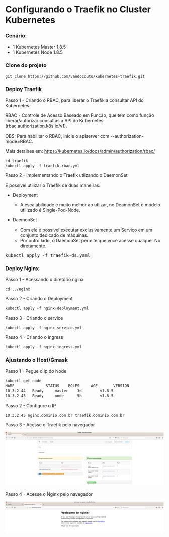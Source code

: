 # Configurando o Traefik no Cluster Kubernetes

### Cenário:

* 1 Kubernetes Master 1.8.5
* 1 Kubernetes Node 1.8.5

### Clone do projeto

    git clone https://github.com/vandocouto/kubernetes-traefik.git

### Deploy Traefik

Passo 1 - Criando o RBAC, para liberar o Traefik a consultar API do Kubernetes.

RBAC - Controle de Acesso Baseado em Função, que tem como função liberar/autorizar consultas a API do Kubernetes (rbac.authorization.k8s.io/v1).

OBS: Para habilitar o RBAC, inicie o apiserver com --authorization-mode=RBAC.

Mais detalhes em: https://kubernetes.io/docs/admin/authorization/rbac/

    cd traefik
    kubectl apply -f traefik-rbac.yml
    
Passo 2 - Implementando o Traefik utlizando o DaemonSet

É possível utilizar o Traefik de duas maneiras: 

* Deployment
    * A escalabilidade é muito melhor ao utlizar, no DeamonSet o modelo utilizado é Single-Pod-Node.

* DaemonSet
    * Com ele é possível executar exclusivamente um Serviço em um conjunto dedicado de máquinas.
    * Por outro lado, o DaemonSet permite que você acesse qualquer Nó diretamente.
    

    
<pre>kubectl apply -f traefik-ds.yaml</pre>
    
 
### Deploy Nginx 
 
 Passo 1 - Acessando o diretório nginx
 
    cd ../nginx

Passo 2 - Criando o Deployment

    kubectl apply -f nginx-deployment.yml 

Passo 3 - Criando o service 
  
    kubectl apply -f nginx-service.yml    
    
Passo 4 - Criando o ingress
    
    kubectl apply -f nginx-ingress.yml 
    
### Ajustando o Host/Gmask

Passo 1 - Pegue o ip do Node 

    kubectl get node
    NAME              STATUS    ROLES     AGE       VERSION
    10.3.2.44   Ready     master    3d        v1.8.5
    10.3.2.45   Ready     node      5h        v1.8.5

Passo 2 - Configure o IP

    10.3.2.45 nginx.dominio.com.br traefik.dominio.com.br
    
Passo 3 - Acesse o Traefik pelo navegador 

![alt text](images/traefik.png "Traefik")

Passo 4 - Acesse o Nginx pelo navegador

![alt text](images/nginx.png "Nginx")

